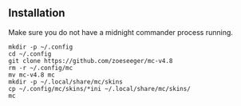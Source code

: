 ## Installation

Make sure you do not have a midnight commander process running.

    mkdir -p ~/.config
    cd ~/.config
    git clone https://github.com/zoeseeger/mc-v4.8
    rm -r ~/.config/mc
    mv mc-v4.8 mc
    mkdir -p ~/.local/share/mc/skins
    cp ~/.config/mc/skins/*ini ~/.local/share/mc/skins/
    mc
